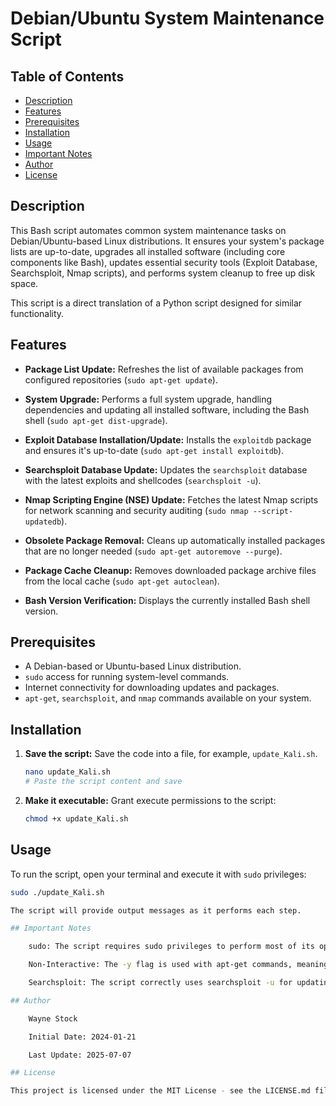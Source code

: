 # Debian/Ubuntu System Maintenance Script

## Table of Contents

- [Description](#description)
- [Features](#features)
- [Prerequisites](#prerequisites)
- [Installation](#installation)
- [Usage](#usage)
- [Important Notes](#important-notes)
- [Author](#author)
- [License](#license)

## Description

This Bash script automates common system maintenance tasks on Debian/Ubuntu-based Linux distributions. It ensures your system's package lists are up-to-date, upgrades all installed software (including core components like Bash), updates essential security tools (Exploit Database, Searchsploit, Nmap scripts), and performs system cleanup to free up disk space.

This script is a direct translation of a Python script designed for similar functionality.

## Features

- **Package List Update:** Refreshes the list of available packages from configured repositories (`sudo apt-get update`).

- **System Upgrade:** Performs a full system upgrade, handling dependencies and updating all installed software, including the Bash shell (`sudo apt-get dist-upgrade`).

- **Exploit Database Installation/Update:** Installs the `exploitdb` package and ensures it's up-to-date (`sudo apt-get install exploitdb`).

- **Searchsploit Database Update:** Updates the `searchsploit` database with the latest exploits and shellcodes (`searchsploit -u`).

- **Nmap Scripting Engine (NSE) Update:** Fetches the latest Nmap scripts for network scanning and security auditing (`sudo nmap --script-updatedb`).

- **Obsolete Package Removal:** Cleans up automatically installed packages that are no longer needed (`sudo apt-get autoremove --purge`).

- **Package Cache Cleanup:** Removes downloaded package archive files from the local cache (`sudo apt-get autoclean`).

- **Bash Version Verification:** Displays the currently installed Bash shell version.

## Prerequisites

- A Debian-based or Ubuntu-based Linux distribution.
- `sudo` access for running system-level commands.
- Internet connectivity for downloading updates and packages.
- `apt-get`, `searchsploit`, and `nmap` commands available on your system.

## Installation

1. **Save the script:**
    Save the code into a file, for example, `update_Kali.sh`.

    ```bash
    nano update_Kali.sh
    # Paste the script content and save
    ```

2. **Make it executable:**
    Grant execute permissions to the script:

    ```bash
    chmod +x update_Kali.sh
    ```

## Usage

To run the script, open your terminal and execute it with `sudo` privileges:

```bash
sudo ./update_Kali.sh

The script will provide output messages as it performs each step.

## Important Notes

    sudo: The script requires sudo privileges to perform most of its operations.

    Non-Interactive: The -y flag is used with apt-get commands, meaning the script will automatically confirm prompts without requiring user input.

    Searchsploit: The script correctly uses searchsploit -u for updating the database directly, correcting a common pattern seen in some scripts that incorrectly try to use apt-get for this.

## Author

    Wayne Stock

    Initial Date: 2024-01-21

    Last Update: 2025-07-07

## License

This project is licensed under the MIT License - see the LICENSE.md file for details (if you create one, otherwise specify your preferred license here).
